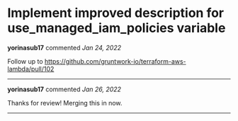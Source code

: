 # Implement improved description for use_managed_iam_policies variable

**yorinasub17** commented *Jan 24, 2022*

Follow up to https://github.com/gruntwork-io/terraform-aws-lambda/pull/102
<br />
***


**yorinasub17** commented *Jan 26, 2022*

Thanks for review! Merging this in now.
***

